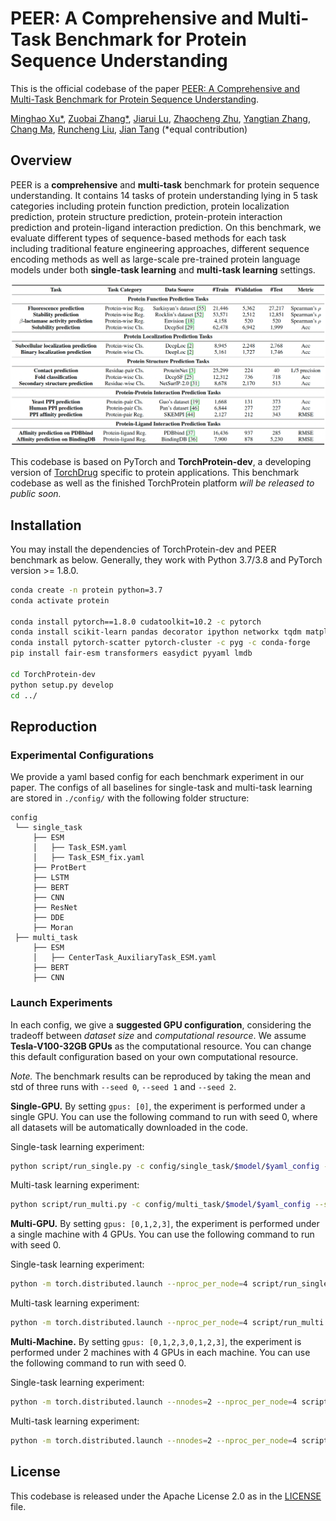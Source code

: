 # PEER: A Comprehensive and Multi-Task Benchmark for Protein Sequence Understanding

This is the official codebase of the paper [PEER: A Comprehensive and Multi-Task Benchmark for Protein Sequence Understanding](https://arxiv.org/pdf/2206.02096.pdf).

[Minghao Xu*](https://chrisallenming.github.io),
[Zuobai Zhang*](https://oxer11.github.io),
[Jiarui Lu](https://mila.quebec/en/person/jiarui-lu/),
[Zhaocheng Zhu](https://kiddozhu.github.io),
[Yangtian Zhang](https://zytzrh.github.io/),
[Chang Ma](https://github.com/chang-github-00),
[Runcheng Liu](https://www.runchengliu.com/),
[Jian Tang](https://jian-tang.com)
(*equal contribution)

## Overview ##

PEER is a **comprehensive** and **multi-task** benchmark for protein sequence understanding. 
It contains 14 tasks of protein understanding lying in 5 task categories 
including protein function prediction, protein localization prediction, protein structure prediction, protein-protein interaction prediction and protein-ligand interaction prediction. 
On this benchmark, we evaluate different types of sequence-based methods for each task 
including traditional feature engineering approaches, different sequence encoding methods as well as large-scale pre-trained protein language models 
under both **single-task learning** and **multi-task learning** settings.

![PEER Benchmark](asset/benchmark.png)

This codebase is based on PyTorch and **TorchProtein-dev**, a developing version of [TorchDrug] specific to protein applications.
This benchmark codebase as well as the finished TorchProtein platform *will be released to public soon.*

[TorchDrug]: https://github.com/DeepGraphLearning/torchdrug

## Installation ##

You may install the dependencies of TorchProtein-dev and PEER benchmark as below. 
Generally, they work with Python 3.7/3.8 and PyTorch version >= 1.8.0.

```bash
conda create -n protein python=3.7
conda activate protein

conda install pytorch==1.8.0 cudatoolkit=10.2 -c pytorch
conda install scikit-learn pandas decorator ipython networkx tqdm matplotlib -y
conda install pytorch-scatter pytorch-cluster -c pyg -c conda-forge
pip install fair-esm transformers easydict pyyaml lmdb

cd TorchProtein-dev
python setup.py develop
cd ../
```

## Reproduction ##

### Experimental Configurations ###

We provide a yaml based config for each benchmark experiment in our paper. 
The configs of all baselines for single-task and multi-task learning are stored in ```./config/``` with the following folder structure:

```
config
 └── single_task
     ├── ESM
     │   ├── Task_ESM.yaml
     │   ├── Task_ESM_fix.yaml
     ├── ProtBert
     ├── LSTM
     ├── BERT
     ├── CNN
     ├── ResNet
     ├── DDE
     ├── Moran
 ├── multi_task
     ├── ESM
     │   ├── CenterTask_AuxiliaryTask_ESM.yaml
     ├── BERT
     ├── CNN
```

### Launch Experiments ###

In each config, we give a **suggested GPU configuration**, considering the tradeoff between *dataset size* and *computational resource*.
We assume **Tesla-V100-32GB GPUs** as the computational resource.
You can change this default configuration based on your own computational resource.

*Note.* The benchmark results can be reproduced by taking the mean and std of three runs with ```--seed 0```, ```--seed 1``` and ```--seed 2```. 

**Single-GPU.** By setting ```gpus: [0]```, the experiment is performed under a single GPU.
You can use the following command to run with seed 0, where all datasets will be automatically downloaded in the code.

Single-task learning experiment:
```bash
python script/run_single.py -c config/single_task/$model/$yaml_config --seed 0
```

Multi-task learning experiment:
```bash
python script/run_multi.py -c config/multi_task/$model/$yaml_config --seed 0
```

**Multi-GPU.** By setting ```gpus: [0,1,2,3]```, the experiment is performed under a single machine with 4 GPUs.
You can use the following command to run with seed 0.

Single-task learning experiment:
```bash
python -m torch.distributed.launch --nproc_per_node=4 script/run_single.py -c config/single_task/$model/$yaml_config --seed 0
```

Multi-task learning experiment:
```bash
python -m torch.distributed.launch --nproc_per_node=4 script/run_multi.py -c config/multi_task/$model/$yaml_config --seed 0
```

**Multi-Machine.** By setting ```gpus: [0,1,2,3,0,1,2,3]```, the experiment is performed under 2 machines with 4 GPUs in each machine.
You can use the following command to run with seed 0.

Single-task learning experiment:
```bash
python -m torch.distributed.launch --nnodes=2 --nproc_per_node=4 script/run_single.py -c config/single_task/$model/$yaml_config --seed 0
```

Multi-task learning experiment:
```bash
python -m torch.distributed.launch --nnodes=2 --nproc_per_node=4 script/run_multi.py -c config/multi_task/$model/$yaml_config --seed 0
```

License
-------

This codebase is released under the Apache License 2.0 as in the [LICENSE](LICENSE) file.
